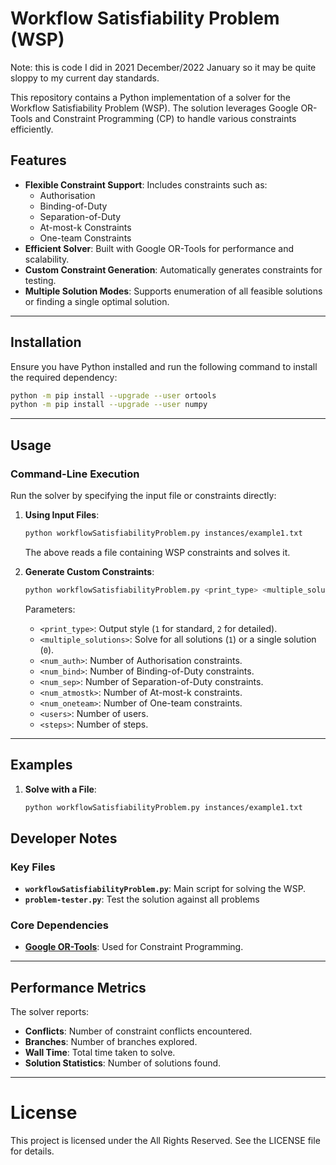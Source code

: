 # Workflow Satisfiability Problem (WSP) 

Note: this is code I did in 2021 December/2022 January so it may be quite sloppy to my current day standards.

This repository contains a Python implementation of a solver for the Workflow Satisfiability Problem (WSP). The solution leverages Google OR-Tools and Constraint Programming (CP) to handle various constraints efficiently.

## Features

- **Flexible Constraint Support**: Includes constraints such as:
  - Authorisation
  - Binding-of-Duty
  - Separation-of-Duty
  - At-most-k Constraints
  - One-team Constraints
- **Efficient Solver**: Built with Google OR-Tools for performance and scalability.
- **Custom Constraint Generation**: Automatically generates constraints for testing.
- **Multiple Solution Modes**: Supports enumeration of all feasible solutions or finding a single optimal solution.

---

## Installation

Ensure you have Python installed and run the following command to install the required dependency:

```bash
python -m pip install --upgrade --user ortools
python -m pip install --upgrade --user numpy
```

---

## Usage

### Command-Line Execution

Run the solver by specifying the input file or constraints directly:

1. **Using Input Files**:

   ```bash
   python workflowSatisfiabilityProblem.py instances/example1.txt
   ```

   The above reads a file containing WSP constraints and solves it.

2. **Generate Custom Constraints**:

   ```bash
   python workflowSatisfiabilityProblem.py <print_type> <multiple_solutions> <num_auth> <num_bind> <num_sep> <num_atmostk> <num_oneteam> <users> <steps>
   ```

   Parameters:
   - `<print_type>`: Output style (`1` for standard, `2` for detailed).
   - `<multiple_solutions>`: Solve for all solutions (`1`) or a single solution (`0`).
   - `<num_auth>`: Number of Authorisation constraints.
   - `<num_bind>`: Number of Binding-of-Duty constraints.
   - `<num_sep>`: Number of Separation-of-Duty constraints.
   - `<num_atmostk>`: Number of At-most-k constraints.
   - `<num_oneteam>`: Number of One-team constraints.
   - `<users>`: Number of users.
   - `<steps>`: Number of steps.

---

## Examples

1. **Solve with a File**:
   ```bash
   python workflowSatisfiabilityProblem.py instances/example1.txt
   ```

## Developer Notes

### Key Files

- **`workflowSatisfiabilityProblem.py`**: Main script for solving the WSP.
- **`problem-tester.py`**: Test the solution against all problems

### Core Dependencies

- **[Google OR-Tools](https://developers.google.com/optimization)**: Used for Constraint Programming.

---

## Performance Metrics

The solver reports:
- **Conflicts**: Number of constraint conflicts encountered.
- **Branches**: Number of branches explored.
- **Wall Time**: Total time taken to solve.
- **Solution Statistics**: Number of solutions found.

---

# License
This project is licensed under the All Rights Reserved. See the LICENSE file for details.
